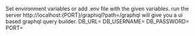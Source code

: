 Set environment variables or add .env file with the given variables.
run the server
http://localhost:{PORT}/graphiql?path=/graphql will give you a ui based graphql query builder.
DB_URL=
DB_USERNAME=
DB_PASSWORD=
PORT=
